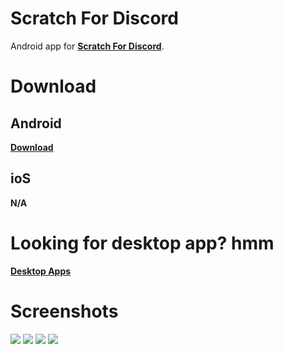 # Scratch For Discord
Android app for **[Scratch For Discord](https://scratch-for-discord.netlify.app)**.

# Download
## Android
**[Download](https://github.com/DevSnowflake/scratch-for-discord-android/releases/download/v1.0.3/scratch-for-discord-v1.0.3.apk)**

## ioS
**N/A**

# Looking for desktop app? hmm
**[Desktop Apps](https://androz2091.github.io/scratch-for-discord/download/index.html)**

# Screenshots
![](https://i.imgur.com/xtTR4MR.png)
![](https://i.imgur.com/THWa1b7.png)
![](https://i.imgur.com/HCYRBIk.png)
![](https://i.imgur.com/r5EgDPT.png)